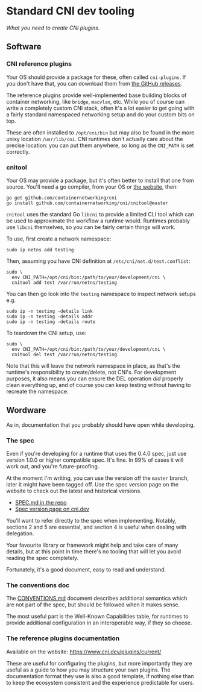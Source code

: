 # Standard CNI dev tooling

_What you need to create CNI plugins._

## Software

### CNI reference plugins

Your OS should provide a package for these, often called `cni-plugins`. If you
don't have that, you can download them from [the GitHub releases][cni-plugins].

The reference plugins provide well-implemented base building blocks of container
networking, like `bridge`, `macvlan`, etc. While you of course can write a
completely custom CNI stack, often it's a lot easier to get going with a fairly
standard namespaced networking setup and do your custom bits on top.

These are often installed to `/opt/cni/bin` but may also be found in the more
unixy location `/usr/lib/cni`. CNI runtimes don't actually care about the
precise location: you can put them anywhere, so long as the `CNI_PATH` is set
correctly.

[cni-plugins]: https://github.com/containernetworking/plugins/releases

### cnitool

Your OS may provide a package, but it's often better to install that one from
source. You'll need a go compiler, from your OS or [the website][golang], then:

```
go get github.com/containernetworking/cni
go install github.com/containernetworking/cni/cnitool@master
```

[golang]: https://golang.org

`cnitool` uses the standard Go `libcni` to provide a limited CLI tool which can
be used to approximate the workflow a runtime would. Runtimes probably use
`libcni` themselves, so you can be fairly certain things will work.

To use, first create a network namespace:

```
sudo ip netns add testing
```

Then, assuming you have CNI definition at `/etc/cni/net.d/test.conflist`:

```
sudo \
  env CNI_PATH=/opt/cni/bin:/path/to/your/development/cni \
  cnitool add test /var/run/netns/testing
```

You can then go look into the `testing` namespace to inspect network setups e.g.

```
sudo ip -n testing -details link
sudo ip -n testing -details addr
sudo ip -n testing -details route
```

To teardown the CNI setup, use:

```
sudo \
  env CNI_PATH=/opt/cni/bin:/path/to/your/development/cni \
  cnitool del test /var/run/netns/testing
```

Note that this will leave the network namespace in place, as that's the
runtime's responsibility to create/delete, not CNI's. For development purposes,
it also means you can ensure the DEL operation _did_ properly clean everything
up, and of course you can keep testing without having to recreate the namespace.

## Wordware

As in, documentation that you probably should have open while developing.

### The spec

Even if you're developing for a runtime that uses the 0.4.0 spec, just use
version 1.0.0 or higher compatible spec. It's fine. In 99% of cases it will work
out, and you're future-proofing.

At the moment I'm writing, you can use the version off the `master` branch,
later it might have been tagged off. Use the spec version page on the website to
check out the latest and historical versions.

- [SPEC.md in the repo](https://github.com/containernetworking/cni/blob/master/SPEC.md)
- [Spec version page on cni.dev](https://www.cni.dev/docs/spec/)

You'll want to refer directly to the spec when implementing. Notably, sections
2 and 5 are essential, and section 4 is useful when dealing with delegation.

Your favourite library or framework might help and take care of many details,
but at this point in time there's no tooling that will let you avoid reading the
spec completely.

Fortunately, it's a good document, easy to read and understand.

### The conventions doc

The [CONVENTIONS.md] document describes additional semantics which are not part
of the spec, but should be followed when it makes sense.

The most useful part is the Well-Known Capabilities table, for runtimes to
provide additional configuration in an interoperable way, if they so choose.

[CONVENTIONS.md]: https://github.com/containernetworking/cni/blob/master/CONVENTIONS.md

### The reference plugins documentation

Available on the website: https://www.cni.dev/plugins/current/

These are useful for configuring the plugins, but more importantly they are
useful as a guide to how you may structure your own plugins. The documentation
format they use is also a good template, if nothing else than to keep the
ecosystem consistent and the experience predictable for users.
